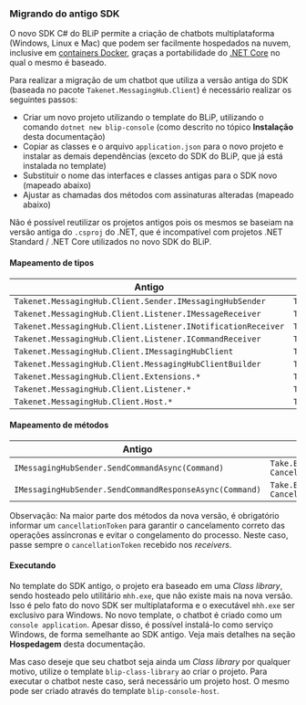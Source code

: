 ### Migrando do antigo SDK

O novo SDK C# do BLiP permite a criação de chatbots multiplataforma (Windows, Linux e Mac) que podem ser facilmente hospedados na nuvem, inclusive em [containers Docker](https://www.docker.com/), graças a portabilidade do [.NET Core](https://dot.net/core) no qual o mesmo é baseado.

Para realizar a migração de um chatbot que utiliza a versão antiga do SDK (baseada no pacote `Takenet.MessagingHub.Client`) é necessário realizar os seguintes passos:

- Criar um novo projeto utilizando o template do BLiP, utilizando o comando `dotnet new blip-console` (como descrito no tópico **Instalação** desta documentação)
- Copiar as classes e o arquivo `application.json` para o novo projeto e instalar as demais dependências (exceto do SDK do BLiP, que já está instalada no template)
- Substituir o nome das interfaces e classes antigas para o SDK novo (mapeado abaixo)
- Ajustar as chamadas dos métodos com assinaturas alteradas (mapeado abaixo)

Não é possível reutilizar os projetos antigos pois os mesmos se baseiam na versão antiga do `.csproj` do .NET, que é incompatível com projetos .NET Standard / .NET Core utilizados no novo SDK do BLiP.

#### Mapeamento de tipos

| Antigo                                                       | Novo                                       |
|--------------------------------------------------------------|--------------------------------------------|
| `Takenet.MessagingHub.Client.Sender.IMessagingHubSender`     | `Take.Blip.Client.ISender`                 |
| `Takenet.MessagingHub.Client.Listener.IMessageReceiver`      | `Take.Blip.Client.IMessageReceiver`        |
| `Takenet.MessagingHub.Client.Listener.INotificationReceiver` | `Take.Blip.Client.INotificationReceiver`   |
| `Takenet.MessagingHub.Client.Listener.ICommandReceiver`      | `Take.Blip.Client.ICommandReceiver`        |
| `Takenet.MessagingHub.Client.IMessagingHubClient`            | `Take.Blip.Client.IBlipClient`             |
| `Takenet.MessagingHub.Client.MessagingHubClientBuilder`      | `Take.Blip.Client.BlipClientBuilder`       |
| `Takenet.MessagingHub.Client.Extensions.*`                   | `Take.Blip.Client.Extensions.*`            |
| `Takenet.MessagingHub.Client.Listener.*`                     | `Take.Blip.Client.Receivers.*`             |
| `Takenet.MessagingHub.Client.Host.*`                         | `Take.Blip.Client.Activation.*`            |

#### Mapeamento de métodos

| Antigo                                                  | Novo                                                                      |
|---------------------------------------------------------|---------------------------------------------------------------------------|
| `IMessagingHubSender.SendCommandAsync(Command)`         | `Take.Blip.Client.ISender.ProcessCommandAsync(Command, CancellationToken)`|
| `IMessagingHubSender.SendCommandResponseAsync(Command)` | `Take.Blip.Client.ISender.SendCommandAsync(Command, CancellationToken)`   |

Observação: Na maior parte dos métodos da nova versão, é obrigatório informar um `cancellationToken` para garantir o cancelamento correto das operações assíncronas e evitar o congelamento do processo. Neste caso, passe sempre o `cancellationToken` recebido nos *receivers*.

#### Executando

No template do SDK antigo, o projeto era baseado em uma *Class library*, sendo hosteado pelo utilitário `mhh.exe`, que não existe mais na nova versão. Isso é pelo fato do novo SDK ser multiplataforma e o executável `mhh.exe` ser exclusivo para Windows. No novo template, o chatbot é criado como um `console application`. Apesar disso, é possível instalá-lo como serviço Windows, de forma semelhante ao SDK antigo. Veja mais detalhes na seção **Hospedagem** desta documentação.

Mas caso deseje que seu chatbot seja ainda um *Class library* por qualquer motivo, utilize o template `blip-class-library` ao criar o projeto. Para executar o chatbot neste caso, será necessário um projeto host. O mesmo pode ser criado através do template `blip-console-host`.


